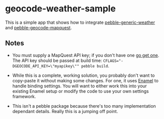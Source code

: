 # geocode-weather-sample

This is a simple app that shows how to integrate [pebble-generic-weather](https://github.com/gregoiresage/pebble-generic-weather) and [pebble-geocode-mapquest](https://github.com/Spitemare/pebble-geocode-mapquest).

## Notes

* You must supply a MapQuest API key; if you don't have one [go get one](https://developer.mapquest.com/). The API key should be passed at build time: `CFLAGS="-DGEOCODE_API_KEY=\"myapikey\"" pebble build`.

* While this is a complete, working solution, you probably don't want to copy-paste it without making some changes. For one, it uses [Enamel](https://github.com/gregoiresage/enamel) to handle binding settings. You will want to either work this into your existing Enamel setup or modify the code to use your own settings framework.

* This isn't a pebble package because there's too many implementation dependant details. Really this is a jumping off point. 

